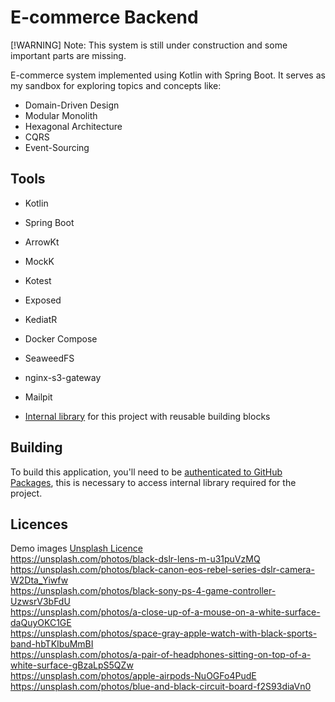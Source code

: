 # E-commerce Backend 
[!WARNING]
Note: This system is still under construction and some important parts are missing.

E-commerce system implemented using Kotlin with Spring Boot. It serves as my sandbox for exploring topics and concepts like:
- Domain-Driven Design
- Modular Monolith
- Hexagonal Architecture
- CQRS
- Event-Sourcing

## Tools
- Kotlin
- Spring Boot
- ArrowKt
- MockK
- Kotest
- Exposed
- KediatR
- Docker Compose
- SeaweedFS
- nginx-s3-gateway
- Mailpit

- [Internal library](https://github.com/SzczygielDev/ecommerce-library) for this project with reusable building blocks

## Building
To build this application, you'll need to be [authenticated to GitHub Packages](https://docs.github.com/en/packages/learn-github-packages/introduction-to-github-packages#authenticating-to-github-packages), this is necessary to access internal library required for the project.

## Licences

Demo images [Unsplash Licence](https://unsplash.com/license)\
https://unsplash.com/photos/black-dslr-lens-m-u31puVzMQ \
https://unsplash.com/photos/black-canon-eos-rebel-series-dslr-camera-W2Dta_Yiwfw \
https://unsplash.com/photos/black-sony-ps-4-game-controller-UzwsrV3bFdU \
https://unsplash.com/photos/a-close-up-of-a-mouse-on-a-white-surface-daQuyOKC1GE \
https://unsplash.com/photos/space-gray-apple-watch-with-black-sports-band-hbTKIbuMmBI \
https://unsplash.com/photos/a-pair-of-headphones-sitting-on-top-of-a-white-surface-gBzaLpS5QZw \
https://unsplash.com/photos/apple-airpods-NuOGFo4PudE \
https://unsplash.com/photos/blue-and-black-circuit-board-f2S93diaVn0 
